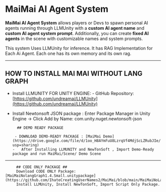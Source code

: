 
# MaiMai AI Agent System

**MaiMai AI Agent System** allows players or Devs to spawn personal AI agents running through LLMUnity with a **custom AI agent name** and **custom AI agent system prompt**. Additionally, you can create **fixed AI agents** in the scene with customizable names and system prompts.

This system Uses LLMUnity for inference. It has RAG Implementation for Each Ai Agent. Each one has its own memory and its own rag. 

---
## HOW TO INSTALL MAI MAI WITHOUT LANG GRAPH 
  - Install LLMUNITY FOR UNITY ENGINE: - GitHub Repository: [https://github.com/undreamai/LLMUnity](https://github.com/undreamai/LLMUnity)

  - Install Newtonsoft JSON package : Enter Package Manager in Unity Engine -> Click Add by Name: com.unity.nuget.newtonsoft-json

          ## DEMO READY PACKAGE 
    
         - DOWNLOAD DEMO-READY PACKAGE : [MaiMai Demo](https://drive.google.com/file/d/1oo_H8AYmFuU8LzrqVf4MdjScLZRubJIe/view?usp=sharing)
        -   After Installing LLMUNITY and NewTonSoft , Import Demo-Ready package and run MaiMai/Scene/ Demo Scene 

------------------------------------

         ## CODE ONLY PACKAGE ## 
         Download CODE ONLY Package: [MaiMaiNolangGraph1.4.Small.unitypackage](https://github.com/IhateCreatingUserNames2/MaiMai/blob/main/MaiMaiNoLang.1.4.Small.unitypackage)
         Install LLMUnity, Install NewTonSoft, Import Script Only Package. 
 
  

